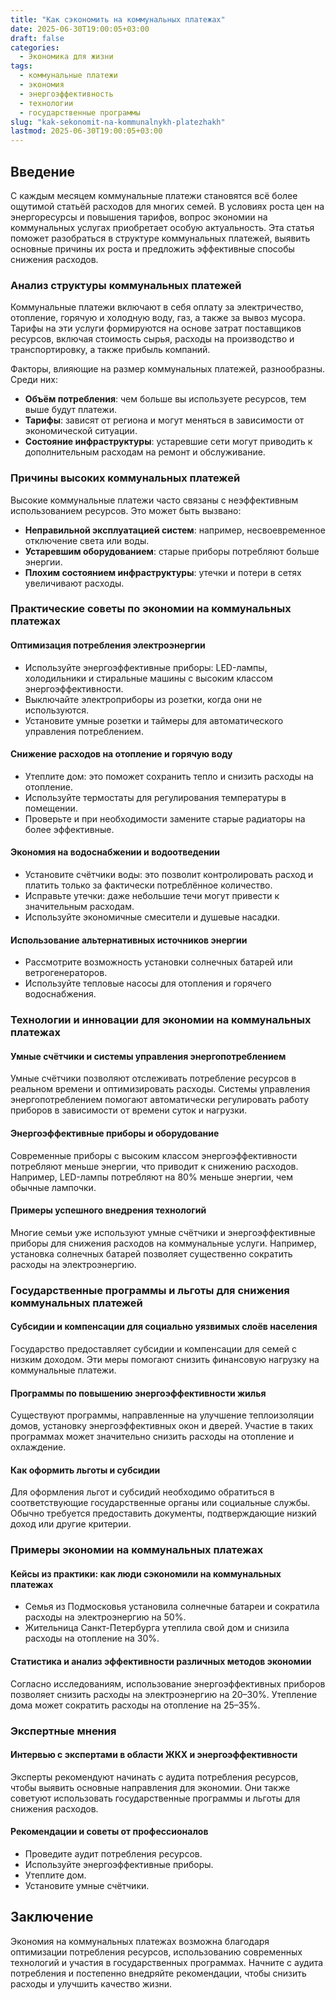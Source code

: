 ```yaml
---
title: "Как сэкономить на коммунальных платежах"
date: 2025-06-30T19:00:05+03:00
draft: false
categories:
  - Экономика для жизни
tags:
  - коммунальные платежи
  - экономия
  - энергоэффективность
  - технологии
  - государственные программы
slug: "kak-sekonomit-na-kommunalnykh-platezhakh"
lastmod: 2025-06-30T19:00:05+03:00
---
```


## Введение

С каждым месяцем коммунальные платежи становятся всё более ощутимой статьёй расходов для многих семей. В условиях роста цен на энергоресурсы и повышения тарифов, вопрос экономии на коммунальных услугах приобретает особую актуальность. Эта статья поможет разобраться в структуре коммунальных платежей, выявить основные причины их роста и предложить эффективные способы снижения расходов.

### Анализ структуры коммунальных платежей

Коммунальные платежи включают в себя оплату за электричество, отопление, горячую и холодную воду, газ, а также за вывоз мусора. Тарифы на эти услуги формируются на основе затрат поставщиков ресурсов, включая стоимость сырья, расходы на производство и транспортировку, а также прибыль компаний.

Факторы, влияющие на размер коммунальных платежей, разнообразны. Среди них:

- **Объём потребления**: чем больше вы используете ресурсов, тем выше будут платежи.
- **Тарифы**: зависят от региона и могут меняться в зависимости от экономической ситуации.
- **Состояние инфраструктуры**: устаревшие сети могут приводить к дополнительным расходам на ремонт и обслуживание.

### Причины высоких коммунальных платежей

Высокие коммунальные платежи часто связаны с неэффективным использованием ресурсов. Это может быть вызвано:

- **Неправильной эксплуатацией систем**: например, несвоевременное отключение света или воды.
- **Устаревшим оборудованием**: старые приборы потребляют больше энергии.
- **Плохим состоянием инфраструктуры**: утечки и потери в сетях увеличивают расходы.

### Практические советы по экономии на коммунальных платежах

#### Оптимизация потребления электроэнергии

- Используйте энергоэффективные приборы: LED-лампы, холодильники и стиральные машины с высоким классом энергоэффективности.
- Выключайте электроприборы из розетки, когда они не используются.
- Установите умные розетки и таймеры для автоматического управления потреблением.

#### Снижение расходов на отопление и горячую воду

- Утеплите дом: это поможет сохранить тепло и снизить расходы на отопление.
- Используйте термостаты для регулирования температуры в помещении.
- Проверьте и при необходимости замените старые радиаторы на более эффективные.

#### Экономия на водоснабжении и водоотведении

- Установите счётчики воды: это позволит контролировать расход и платить только за фактически потреблённое количество.
- Исправьте утечки: даже небольшие течи могут привести к значительным расходам.
- Используйте экономичные смесители и душевые насадки.

#### Использование альтернативных источников энергии

- Рассмотрите возможность установки солнечных батарей или ветрогенераторов.
- Используйте тепловые насосы для отопления и горячего водоснабжения.

### Технологии и инновации для экономии на коммунальных платежах

#### Умные счётчики и системы управления энергопотреблением

Умные счётчики позволяют отслеживать потребление ресурсов в реальном времени и оптимизировать расходы. Системы управления энергопотреблением помогают автоматически регулировать работу приборов в зависимости от времени суток и нагрузки.

#### Энергоэффективные приборы и оборудование

Современные приборы с высоким классом энергоэффективности потребляют меньше энергии, что приводит к снижению расходов. Например, LED-лампы потребляют на 80% меньше энергии, чем обычные лампочки.

#### Примеры успешного внедрения технологий

Многие семьи уже используют умные счётчики и энергоэффективные приборы для снижения расходов на коммунальные услуги. Например, установка солнечных батарей позволяет существенно сократить расходы на электроэнергию.

### Государственные программы и льготы для снижения коммунальных платежей

#### Субсидии и компенсации для социально уязвимых слоёв населения

Государство предоставляет субсидии и компенсации для семей с низким доходом. Эти меры помогают снизить финансовую нагрузку на коммунальные платежи.

#### Программы по повышению энергоэффективности жилья

Существуют программы, направленные на улучшение теплоизоляции домов, установку энергоэффективных окон и дверей. Участие в таких программах может значительно снизить расходы на отопление и охлаждение.

#### Как оформить льготы и субсидии

Для оформления льгот и субсидий необходимо обратиться в соответствующие государственные органы или социальные службы. Обычно требуется предоставить документы, подтверждающие низкий доход или другие критерии.

### Примеры экономии на коммунальных платежах

#### Кейсы из практики: как люди сэкономили на коммунальных платежах

- Семья из Подмосковья установила солнечные батареи и сократила расходы на электроэнергию на 50%.
- Жительница Санкт-Петербурга утеплила свой дом и снизила расходы на отопление на 30%.

#### Статистика и анализ эффективности различных методов экономии

Согласно исследованиям, использование энергоэффективных приборов позволяет снизить расходы на электроэнергию на 20–30%. Утепление дома может сократить расходы на отопление на 25–35%.

### Экспертные мнения

#### Интервью с экспертами в области ЖКХ и энергоэффективности

Эксперты рекомендуют начинать с аудита потребления ресурсов, чтобы выявить основные направления для экономии. Они также советуют использовать государственные программы и льготы для снижения расходов.

#### Рекомендации и советы от профессионалов

- Проведите аудит потребления ресурсов.
- Используйте энергоэффективные приборы.
- Утеплите дом.
- Установите умные счётчики.

## Заключение

Экономия на коммунальных платежах возможна благодаря оптимизации потребления ресурсов, использованию современных технологий и участия в государственных программах. Начните с аудита потребления и постепенно внедряйте рекомендации, чтобы снизить расходы и улучшить качество жизни.
